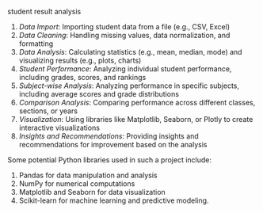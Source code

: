 student result analysis

1. *Data Import*: Importing student data from a file (e.g., CSV, Excel)
2. *Data Cleaning*: Handling missing values, data normalization, and formatting
3. *Data Analysis*: Calculating statistics (e.g., mean, median, mode) and visualizing results (e.g., plots, charts)
4. *Student Performance*: Analyzing individual student performance, including grades, scores, and rankings
5. *Subject-wise Analysis*: Analyzing performance in specific subjects, including average scores and grade distributions
6. *Comparison Analysis*: Comparing performance across different classes, sections, or years
7. *Visualization*: Using libraries like Matplotlib, Seaborn, or Plotly to create interactive visualizations
8. *Insights and Recommendations*: Providing insights and recommendations for improvement based on the analysis

Some potential Python libraries used in such a project include:

1. Pandas for data manipulation and analysis
2. NumPy for numerical computations
3. Matplotlib and Seaborn for data visualization
4. Scikit-learn for machine learning and predictive modeling.
